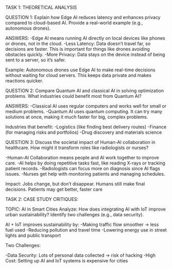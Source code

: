 

TASK 1: THEORETICAL ANALYSIS

QUESTION 1: Explain how Edge AI reduces latency and enhances privacy compared to cloud-based AI. Provide a real-world example (e.g., autonomous drones).

ANSWERS:
-Edge AI means running AI directly on local devices like phones or drones, not in the cloud.
-Less Latency: Data doesn’t travel far, so decisions are faster. This is important for things like drones avoiding obstacles quickly.
-More Privacy: Data stays on the device instead of being sent to a server, so it’s safer.

Example: Autonomous drones use Edge AI to make real-time decisions without waiting for cloud servers. This keeps data private and makes reactions quicker.


QUESTION 2: Compare Quantum AI and classical AI in solving optimization problems. What industries could benefit most from Quantum AI?

ANSWERS:
-Classical AI uses regular computers and works well for small or medium problems.
-Quantum AI uses quantum computing. It can try many solutions at once, making it much faster for big, complex problems.

Industries that benefit:
-Logistics (like finding best delivery routes)
-Finance (for managing risks and portfolios)
-Drug discovery and materials science

QUESTION 3: Discuss the societal impact of Human-AI collaboration in healthcare. How might it transform roles like radiologists or nurses?

-Human-AI Collaboration means people and AI work together to improve care.
-AI helps by doing repetitive tasks fast, like reading X-rays or tracking patient records.
-Radiologists can focus more on diagnosis since AI flags issues.
-Nurses get help with monitoring patients and managing schedules.

Impact: Jobs change, but don’t disappear. Humans still make final decisions. Patients may get better, faster care


TASK 2: CASE STUDY CRITIQUES: 

TOPIC: AI in Smart Cities
    Analyze: How does integrating AI with IoT improve urban sustainability? Identify two challenges (e.g., data security).


AI + IoT improves sustainability by:
-Making traffic flow smoother → less fuel used
-Reducing pollution and travel time
-Lowering energy use in street lights and public transport

Two Challenges:

-Data Security: Lots of personal data collected → risk of hacking
-High Cost: Setting up AI and IoT systems is expensive for cities
